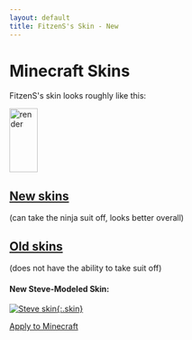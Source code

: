 ```yaml
---
layout: default
title: FitzenS's Skin - New
---
```

<!--
  ~ SPDX-FileCopyrightText: 2018-2021 Nathaniel Fitzenrider <nathaniel.fitzenrider@gmail.com>
  ~
  ~ SPDX-License-Identifier: CC0-1.0+
  -->

<style>
img[alt=render] {
	width: 50px;
	height: 113;
	image-rendering: pixelated;
}
img.skin {
	width: 128px;
	height: 128px;
	border: 1px solid white;
	image-rendering: pixelated;
}
</style>
# Minecraft Skins

FitzenS's skin looks roughly like this:

![render](//crafatar.com/renders/body/d6e9c718-0ecb-4a17-9715-66274374e518?overlay=true)

## [New skins]()
(can take the ninja suit off, looks better overall)

## [Old skins](../old)
(does not have the ability to take suit off)

#### New Steve-Modeled Skin:

[![Steve skin](//nfitzen.keybase.pub/mc-skin/FitzenS/new/steve.png){:.skin}](//keybase.pub/nfitzen/mc-skin/FitzenS/new/steve.png)

[Apply to Minecraft](apply/steve)
